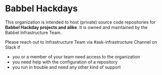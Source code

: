 # Babbel Hackdays

This organization is intended to host (private) source code repositories for **Babbel Hackday projects and alike**.
It is owned and maintained by the Babbel Infrastructure Team.

Please reach out to Infrastructure Team via #ask-infrastructure Channel on Slack if

- you or a member of your team need access to the organization
- you need help with the configuration of a repository
- you run in trouble and need any other kind of support
